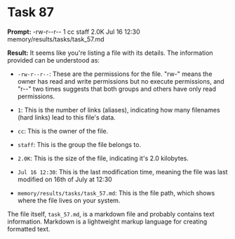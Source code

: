# Task 87

**Prompt:** -rw-r--r--  1 cc  staff   2.0K Jul 16 12:30 memory/results/tasks/task_57.md

**Result:**
It seems like you're listing a file with its details. The information provided can be understood as:

- `-rw-r--r--`: These are the permissions for the file. "rw-" means the owner has read and write permissions but no execute permissions, and "r--" two times suggests that both groups and others have only read permissions.

- `1`: This is the number of links (aliases), indicating how many filenames (hard links) lead to this file's data.

- `cc`: This is the owner of the file.

- `staff`: This is the group the file belongs to.

- `2.0K`: This is the size of the file, indicating it's 2.0 kilobytes.

- `Jul 16 12:30`: This is the last modification time, meaning the file was last modified on 16th of July at 12:30

- `memory/results/tasks/task_57.md`: This is the file path, which shows where the file lives on your system.

The file itself, `task_57.md`, is a markdown file and probably contains text information. Markdown is a lightweight markup language for creating formatted text.
